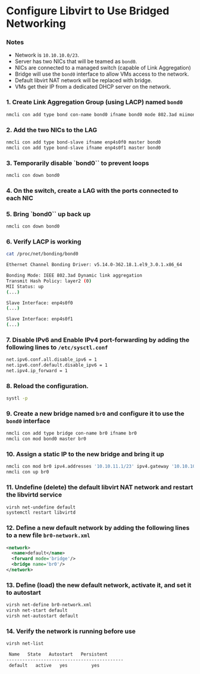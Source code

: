 # Configure Libvirt to Use Bridged Networking

### Notes
- Network is `10.10.10.0/23`.
- Server has two NICs that will be teamed as `bond0`.
- NICs are connected to a managed switch (capable of Link Aggregation)
- Bridge will use the `bond0` interface to allow VMs access to the network.
- Default libvirt NAT network will be replaced with bridge.
- VMs get their IP from a dedicated DHCP server on the network.



### 1. Create Link Aggregation Group (using LACP) named `bond0`
```bash
nmcli con add type bond con-name bond0 ifname bond0 mode 802.3ad miimon 100
```

### 2. Add the two NICs to the LAG
```bash
nmcli con add type bond-slave ifname enp4s0f0 master bond0
nmcli con add type bond-slave ifname enp4s0f1 master bond0
```
### 3. Temporarily disable `bond0`` to prevent loops
```bash
nmcli con down bond0
```

### 4. On the switch, create a LAG with the ports connected to each NIC


### 5. Bring `bond0`` up back up
```bash
nmcli con down bond0
```

### 6. Verify LACP is working
```bash
cat /proc/net/bonding/bond0

Ethernet Channel Bonding Driver: v5.14.0-362.18.1.el9_3.0.1.x86_64

Bonding Mode: IEEE 802.3ad Dynamic link aggregation
Transmit Hash Policy: layer2 (0)
MII Status: up
(...)

Slave Interface: enp4s0f0
(...)

Slave Interface: enp4s0f1
(...)
```

### 7. Disable IPv6 and Enable IPv4 port-forwarding by adding the following lines to `/etc/sysctl.conf`
```bash
net.ipv6.conf.all.disable_ipv6 = 1
net.ipv6.conf.default.disable_ipv6 = 1
net.ipv4.ip_forward = 1
```

### 8. Reload the configuration.
```bash
systl -p
```

### 9. Create a new bridge named `br0` and configure it to use the `bond0` interface
```bash
nmcli con add type bridge con-name br0 ifname br0
nmcli con mod bond0 master br0
```

### 10. Assign a static IP to the new bridge and bring it up

```bash
nmcli con mod br0 ipv4.addresses '10.10.11.1/23' ipv4.gateway '10.10.10.1' ipv4.dns '10.10.10.2' ipv4.dns-search 'example.com' ipv4.method manual
nmcli con up br0
```

### 11. Undefine (delete) the default libvirt NAT network and restart the libvirtd service

```bash
virsh net-undefine default
systemctl restart libvirtd
```

### 12. Define a new default network by adding the following lines to a new file `br0-network.xml`

```xml
<network>
  <name>default</name>
  <forward mode='bridge'/>
  <bridge name='br0'/>
</network>
```

### 13. Define (load) the new default network, activate it, and set it to autostart

```bash
virsh net-define br0-network.xml
virsh net-start default
virsh net-autostart default
```

### 14. Verify the network is running before use

```bash
virsh net-list

 Name  	State	Autostart   Persistent
--------------------------------------------
 default   active   yes     	yes
```

